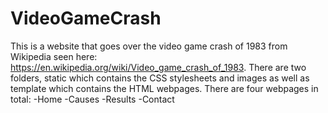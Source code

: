 # VideoGameCrash
This is a website that goes over the video game crash of 1983 from Wikipedia seen here: https://en.wikipedia.org/wiki/Video_game_crash_of_1983.
There are two folders, static which contains the CSS stylesheets and images as well as template which contains the HTML webpages.
There are four webpages in total:
-Home
-Causes
-Results
-Contact
